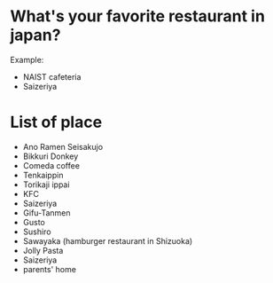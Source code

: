 # What's your favorite restaurant in japan?
 Example:
- NAIST cafeteria
- Saizeriya
# List of place
- Ano Ramen Seisakujo
- Bikkuri Donkey
- Comeda coffee
- Tenkaippin
- Torikaji ippai
- KFC
- Saizeriya
- Gifu-Tanmen
- Gusto
- Sushiro
- Sawayaka (hamburger restaurant in Shizuoka)
- Jolly Pasta
- Saizeriya
- parents' home

